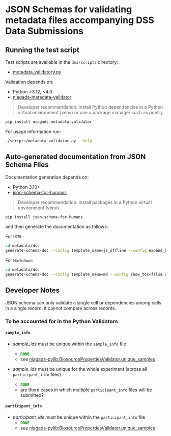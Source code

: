 # JSON Schemas for validating metadata files accompanying DSS Data Submissions

## Running the test script

Test scripts are available in the `dss/scripts` directory:

* [metadata_validatory.py](./scripts/metadata_validator.py)

Validation depends on:

* Python >3.12, <4.0
* [niagads-metadata-validator](https://pypi.org/project/niagads-metadata-validator/)

> Developer recommendation: install Python dependencies in a Python virtual environment (venv) or use a package manager such as poetry

```bash
pip install niagads-metadata-validator
```

For usage information run:

```bash
./scripts/metadata_validator.py --help
```

## Auto-generated documentation from JSON Schema Files

Documentation generation depends on:

* Python 3.10+
* [json-schema-for-humans](https://github.com/coveooss/json-schema-for-humans)

> Developer recommendation: install packages in a Python virtual environment (venv)

```bash
pip install json-schema-for-humans
```

and then generate the documentation as follows:

For `HTML`:

```bash
cd metadata/dss
generate-schema-doc --config template_name=js_offline --config expand_buttons=true schemas/ docs/
```

For `Markdown`:

```bash
cd metadata/dss
generate-schema-doc --config template_name=md --config show_toc=false schemas/ docs/
```

## Developer Notes

JSON schema can only validate a single cell or dependencies among cells in a single record, it cannot compare across records.  

### To be accounted for in the Python Validators

#### `sample_info`

* _sample_ids_ must be unique within the `sample_info` file
  * <code style="color : green">**DONE**</code>
  * see [niagads-pylib:BiosourcePropertiesValidator.unique_samples](https://github.com/NIAGADS/niagads-pylib/blob/c2d4edf6af105ad46057e670e86a040953da8f25/niagads/validators/metadata.py#L259C1-L267C20)
  
* _sample_ids_ must be unique for the whole experiment (across all `participant_info` files)
  * <code style="color : green">**DONE**</code>
  * are there cases in which multiple `participant_info` files will be submitted?
  
#### `participant_info`

* _participant_ids_ must be unique within the `participant_info` file
  * <code style="color : green">**DONE**</code>
  * see [niagads-pylib:BiosourcePropertiesValidator.unique_samples](https://github.com/NIAGADS/niagads-pylib/blob/c2d4edf6af105ad46057e670e86a040953da8f25/niagads/validators/metadata.py#L259C1-L267C20)